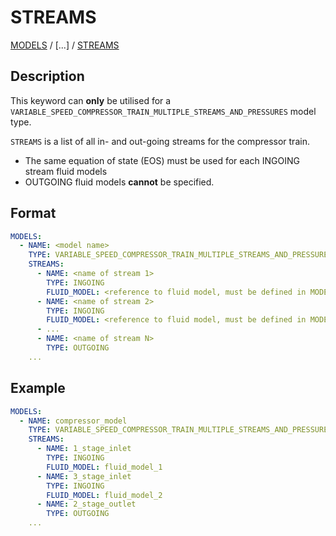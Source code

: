 # STREAMS

[MODELS](/about/references/keywords/MODELS.md) /
[...] /
[STREAMS](/about/references/keywords/STREAMS.md)

## Description

This keyword can **only** be utilised for a `VARIABLE_SPEED_COMPRESSOR_TRAIN_MULTIPLE_STREAMS_AND_PRESSURES` model type.

`STREAMS` is a list of all in- and out-going streams for the compressor train.

- The same equation of state (EOS) must be used for each INGOING stream fluid models
- OUTGOING fluid models **cannot** be specified.

## Format

~~~~~~~~yaml
MODELS:
  - NAME: <model name>
    TYPE: VARIABLE_SPEED_COMPRESSOR_TRAIN_MULTIPLE_STREAMS_AND_PRESSURES
    STREAMS: 
      - NAME: <name of stream 1>
        TYPE: INGOING
        FLUID_MODEL: <reference to fluid model, must be defined in MODELS>
      - NAME: <name of stream 2>
        TYPE: INGOING
        FLUID_MODEL: <reference to fluid model, must be defined in MODELS>
      - ...
      - NAME: <name of stream N>
        TYPE: OUTGOING 
    ...
~~~~~~~~

## Example

~~~~~~~~yaml
MODELS:
  - NAME: compressor_model
    TYPE: VARIABLE_SPEED_COMPRESSOR_TRAIN_MULTIPLE_STREAMS_AND_PRESSURES
    STREAMS: 
      - NAME: 1_stage_inlet
        TYPE: INGOING
        FLUID_MODEL: fluid_model_1
      - NAME: 3_stage_inlet
        TYPE: INGOING
        FLUID_MODEL: fluid_model_2
      - NAME: 2_stage_outlet
        TYPE: OUTGOING
    ...
~~~~~~~~